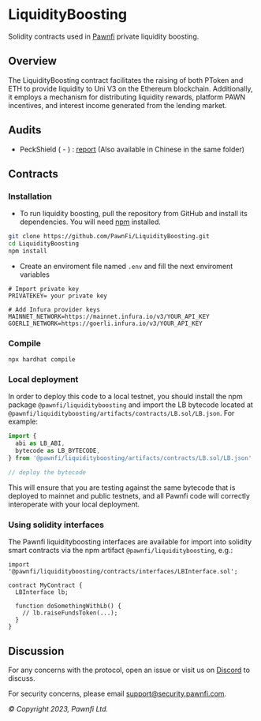 # LiquidityBoosting

Solidity contracts used in [Pawnfi](https://www.pawnfi.com/) private liquidity boosting.

## Overview

The LiquidityBoosting contract facilitates the raising of both PToken and ETH to provide liquidity to Uni V3 on the Ethereum blockchain. Additionally, it employs a mechanism for distributing liquidity rewards, platform PAWN incentives, and interest income generated from the lending market.

## Audits

- PeckShield ( - ) : [report](./audits/audits.pdf) (Also available in Chinese in the same folder)

## Contracts

### Installation

- To run liquidity boosting, pull the repository from GitHub and install its dependencies. You will need [npm](https://docs.npmjs.com/cli/install) installed.

```bash
git clone https://github.com/PawnFi/LiquidityBoosting.git
cd LiquidityBoosting
npm install 
```
- Create an enviroment file named `.env` and fill the next enviroment variables

```
# Import private key
PRIVATEKEY= your private key  

# Add Infura provider keys
MAINNET_NETWORK=https://mainnet.infura.io/v3/YOUR_API_KEY
GOERLI_NETWORK=https://goerli.infura.io/v3/YOUR_API_KEY

```

### Compile

```
npx hardhat compile
```



### Local deployment

In order to deploy this code to a local testnet, you should install the npm package `@pawnfi/liquidityboosting` and import the LB bytecode located at
`@pawnfi/liquidityboosting/artifacts/contracts/LB.sol/LB.json`.
For example:

```typescript
import {
  abi as LB_ABI,
  bytecode as LB_BYTECODE,
} from '@pawnfi/liquidityboosting/artifacts/contracts/LB.sol/LB.json'

// deploy the bytecode
```

This will ensure that you are testing against the same bytecode that is deployed to
mainnet and public testnets, and all Pawnfi code will correctly interoperate with
your local deployment.

### Using solidity interfaces

The Pawnfi liquidityboosting interfaces are available for import into solidity smart contracts
via the npm artifact `@pawnfi/liquidityboosting`, e.g.:

```solidity
import '@pawnfi/liquidityboosting/contracts/interfaces/LBInterface.sol';

contract MyContract {
  LBInterface lb;

  function doSomethingWithLb() {
    // lb.raiseFundsToken(...);
  }
}

```

## Discussion

For any concerns with the protocol, open an issue or visit us on [Discord](https://discord.com/invite/pawnfi) to discuss.

For security concerns, please email [support@security.pawnfi.com](mailto:support@security.pawnfi.com).

_© Copyright 2023, Pawnfi Ltd._

